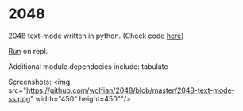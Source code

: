 # 2048

2048 text-mode written in python. (Check code [here](https://github.com/wolfian/2048/tree/master/text-mode))

[Run](https://repl.it/@wolfian/2048#.replit) on repl.

Additional module dependecies include: tabulate

Screenshots:
<img src="https://github.com/wolfian/2048/blob/master/2048-text-mode-ss.png" width="450" height=450""/>
